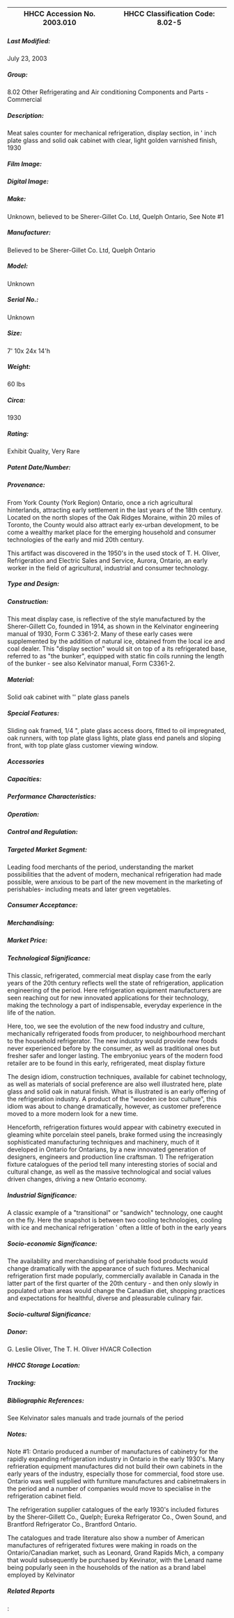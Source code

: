 | **HHCC Accession No. 2003.010** |**HHCC Classification Code:  8.02-5**|
| ----------- | ----------- |

##### Last Modified:
July 23, 2003

##### Group:
8.02 Other Refrigerating and Air conditioning Components and Parts - Commercial

##### Description:
Meat sales counter for mechanical refrigeration, display section, in ' inch plate glass and solid oak cabinet with clear, light golden varnished finish, 1930

##### Film Image:


##### Digital Image:


##### Make:
Unknown, believed to be Sherer-Gillet Co. Ltd, Quelph Ontario, See Note #1

##### Manufacturer:
Believed to be Sherer-Gillet Co. Ltd, Quelph Ontario

##### Model:
Unknown

##### Serial No.:
Unknown

##### Size:
7' 10x 24x 14'h

##### Weight:
60 lbs

##### Circa:
1930

##### Rating:
Exhibit Quality, Very Rare

##### Patent Date/Number:


##### Provenance:
From York County (York Region) Ontario, once a rich agricultural hinterlands, attracting early settlement in the last years of the 18th century. Located on the north slopes of the Oak Ridges Moraine, within 20 miles of Toronto, the County would also attract early ex-urban development, to be come a wealthy market place for the emerging household and consumer technologies of the early and mid 20th century. 

This artifact was discovered in the 1950's in the used stock of T. H. Oliver, Refrigeration and Electric Sales and Service, Aurora, Ontario, an early worker in the field of agricultural, industrial and consumer technology.

##### Type and Design:


##### Construction:
This meat display case, is reflective of the style manufactured by the Sherer-Gillett Co, founded in 1914, as shown in the Kelvinator engineering manual of 1930, Form C 3361-2. Many of these early cases were supplemented by the addition of natural ice, obtained from the local ice and coal dealer. This "display section" would sit on top of a its refrigerated base, referred to as "the bunker", equipped with static fin coils running the length of the bunker - see also Kelvinator manual, Form C3361-2.

##### Material:
Solid oak cabinet with '' plate glass panels

##### Special Features:
Sliding oak framed, 1/4 ", plate glass access doors, fitted to oil impregnated, oak runners, with top plate glass lights, plate glass end panels and sloping front, with top plate glass customer viewing window.

##### Accessories


##### Capacities:


##### Performance Characteristics:


##### Operation:


##### Control and Regulation:


##### Targeted Market Segment:
Leading food merchants of the period, understanding the market possibilities that the advent of modern, mechanical refrigeration had made possible, were anxious to be part of the new movement in the marketing of perishables- including meats and later green vegetables.

##### Consumer Acceptance:


##### Merchandising:


##### Market Price:


##### Technological Significance:
This classic, refrigerated, commercial meat display case from the early years of the 20th century reflects well the state of refrigeration, application engineering of the period. Here refrigeration equipment manufacturers are seen reaching out for new innovated applications for their technology, making the technology a part of indispensable, everyday experience in the life of the nation. 

Here, too, we see the evolution of the new food industry and culture, mechanically refrigerated foods from producer, to neighbourhood merchant to the household refrigerator. The new industry would provide new foods never experienced before by the consumer, as well as traditional ones but fresher safer and longer lasting. The embryoniuc years of the modern food retailer are to be found in this early, refrigerated, meat display fixture

The design idiom, construction techniques, available for cabinet technology, as well as materials of social preference are also well illustrated here, plate glass and solid oak in natural finish. What is illustrated is an early offering of the refrigeration industry. A product of the "wooden ice box culture", this idiom was about to change dramatically, however, as customer preference moved to a more modern look for a new time. 

Henceforth, refrigeration fixtures would appear with cabinetry executed in gleaming white porcelain steel panels, brake formed using the increasingly sophisticated manufacturing techniques and machinery, much of it developed in Ontario for Ontarians, by a new innovated generation of designers, engineers and production line craftsman. 1) The refrigeration fixture catalogues of the period tell many interesting stories of social and cultural change, as well as the massive technological and social values driven changes, driving a new Ontario economy.

##### Industrial Significance:
A classic example of a "transitional" or "sandwich" technology, one caught on the fly. Here the snapshot is between two cooling technologies, cooling with ice and mechanical refrigeration ' often a little of both in the early years

##### Socio-economic Significance:
The availability and merchandising of perishable food products would change dramatically with the appearance of such fixtures. Mechanical refrigeration first made popularly, commercially available in Canada in the latter part of the first quarter of the 20th century - and then only slowly in populated urban areas would change the Canadian diet, shopping practices and expectations for healthful, diverse and pleasurable culinary fair.

##### Socio-cultural Significance:


##### Donor:
G. Leslie Oliver, The T. H. Oliver HVACR Collection

##### HHCC Storage Location:


##### Tracking:


##### Bibliographic References:
See Kelvinator sales manuals and trade journals of the period

##### Notes:
Note #1: Ontario produced a number of manufactures of cabinetry for the rapidly expanding refrigeration industry in Ontario in the early 1930's. Many refrieration equipment manufactures did not build their own cabinets in the early years of the industry, especially those for commercial, food store use. Ontario was well supplied with furniture manufactures and cabinetmakers in the period and a number of companies would move to specialise in the refrigeration cabinet field. 

The refrigeration supplier catalogues of the early 1930's included fixtures by the Sherer-Gillett Co., Quelph; Eureka Refrigerator Co., Owen Sound, and Brantford Refrigerator Co., Brantford Ontario.

 The catalogues and trade literature also show a number of American manufactures of refrigerated fixtures were making in roads on the Ontario/Canadian market, such as Leonard, Grand Rapids Mich, a company that would subsequently be purchased by Kevinator, with the Lenard name being popularly seen in the households of the nation as a brand label employed by Kelvinator

##### Related Reports
:
